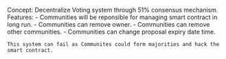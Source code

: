 Concept: Decentralize Voting system through 51% consensus mechanism.
    Features:
    - Communities will be reponsible for managing smart contract in long run.
    - Communities can remove owner.
    - Communities can remove other communities.
    - Communities can change proposal expiry date time.
    
    This system can fail as Communites could form majorities and hack the smart contract.

    
    



    